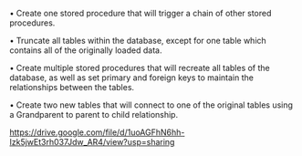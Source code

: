•	Create one stored procedure that will trigger a chain of other stored procedures.

•	Truncate all tables within the database, except for one table which contains all of the originally loaded data.

•	Create multiple stored procedures that will recreate all tables of the database, as well as set primary and foreign keys to maintain the relationships between the tables.

•	Create two new tables that will connect to one of the original tables using a Grandparent to parent to child relationship.


https://drive.google.com/file/d/1uoAGFhN6hh-Izk5jwEt3rh037Jdw_AR4/view?usp=sharing
